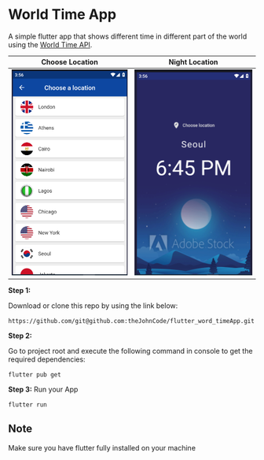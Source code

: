# World Time App

A simple flutter app that shows different time in different part of the world using the [World Time API](https://worldtimeapi.org/).



Choose Location            |  Night Location
:-------------------------:|:-------------------------:
![](/assets/img/choose.png)  |  ![](/assets//img/night.png)


**Step 1:**

Download or clone this repo by using the link below:

```
https://github.com/git@github.com:theJohnCode/flutter_word_timeApp.git
```

**Step 2:**

Go to project root and execute the following command in console to get the required dependencies: 

```
flutter pub get 
```

**Step 3:**
Run your App

```
flutter run
```

## Note
Make sure you have flutter fully installed on your machine